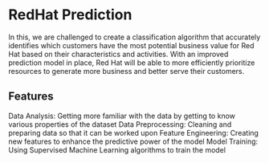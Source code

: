 # RedHat Prediction
In this, we are challenged to create a classification algorithm that accurately identifies which customers have the most potential business value for Red Hat based on their characteristics and activities.
With an improved prediction model in place, Red Hat will be able to more efficiently prioritize resources to generate more business and better serve their customers.

## Features
Data Analysis: Getting more familiar with the data by getting to know various properties of the dataset
Data Preprocessing: Cleaning and preparing data so that it can be worked upon
Feature Engineering: Creating new features to enhance the predictive power of the model
Model Training: Using Supervised Machine Learning algorithms to train the model
